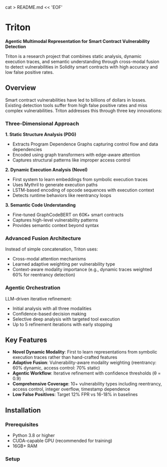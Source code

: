 cat > README.md << 'EOF'
# Triton

**Agentic Multimodal Representation for Smart Contract Vulnerability Detection**

Triton is a research project that combines static analysis, dynamic execution traces, and semantic understanding through cross-modal fusion to detect vulnerabilities in Solidity smart contracts with high accuracy and low false positive rates.

## Overview

Smart contract vulnerabilities have led to billions of dollars in losses. Existing detection tools suffer from high false positive rates and miss complex vulnerabilities. Triton addresses this through three key innovations:

### Three-Dimensional Approach

**1. Static Structure Analysis (PDG)**
- Extracts Program Dependence Graphs capturing control flow and data dependencies
- Encoded using graph transformers with edge-aware attention
- Captures structural patterns like improper access control

**2. Dynamic Execution Analysis (Novel)**
- First system to learn embeddings from symbolic execution traces
- Uses Mythril to generate execution paths
- LSTM-based encoding of opcode sequences with execution context
- Detects runtime behaviors like reentrancy loops

**3. Semantic Code Understanding**
- Fine-tuned GraphCodeBERT on 60K+ smart contracts
- Captures high-level vulnerability patterns
- Provides semantic context beyond syntax

### Advanced Fusion Architecture

Instead of simple concatenation, Triton uses:
- Cross-modal attention mechanisms
- Learned adaptive weighting per vulnerability type
- Context-aware modality importance (e.g., dynamic traces weighted 60% for reentrancy detection)

### Agentic Orchestration

LLM-driven iterative refinement:
- Initial analysis with all three modalities
- Confidence-based decision making
- Selective deep analysis with targeted tool execution
- Up to 5 refinement iterations with early stopping

## Key Features

- **Novel Dynamic Modality**: First to learn representations from symbolic execution traces rather than hand-crafted features
- **Adaptive Fusion**: Vulnerability-aware modality weighting (reentrancy: 60% dynamic, access control: 70% static)
- **Agentic Workflow**: Iterative refinement with confidence thresholds (θ = 0.9)
- **Comprehensive Coverage**: 10+ vulnerability types including reentrancy, access control, integer overflow, timestamp dependence
- **Low False Positives**: Target 12% FPR vs 16-18% in baselines

## Installation

### Prerequisites

- Python 3.8 or higher
- CUDA-capable GPU (recommended for training)
- 16GB+ RAM

### Setup
```bash